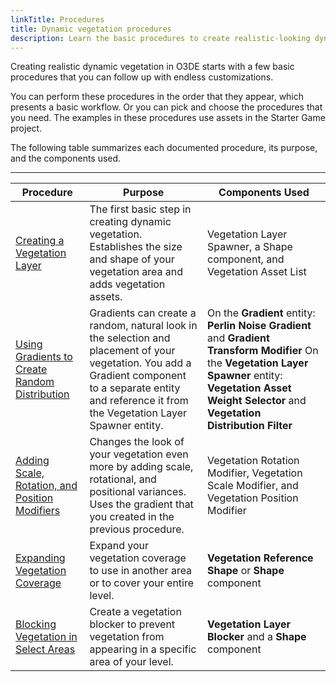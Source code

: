 ```yaml
---
linkTitle: Procedures
title: Dynamic vegetation procedures
description: Learn the basic procedures to create realistic-looking dynamic vegetation in Open 3D Engine.
---
```


Creating realistic dynamic vegetation in O3DE starts with a few basic procedures that you can follow up with endless customizations.

You can perform these procedures in the order that they appear, which presents a basic workflow. Or you can pick and choose the procedures that you need. The examples in these procedures use assets in the Starter Game project.

The following table summarizes each documented procedure, its purpose, and the components used.


****

| Procedure | Purpose | Components Used |
| --- | --- | --- |
| [Creating a Vegetation Layer](./layer) | The first basic step in creating dynamic vegetation. Establishes the size and shape of your vegetation area and adds vegetation assets. | Vegetation Layer Spawner, a Shape component, and Vegetation Asset List |
| [Using Gradients to Create Random Distribution](./gradient-random) | Gradients can create a random, natural look in the selection and placement of your vegetation. You add a Gradient component to a separate entity and reference it from the Vegetation Layer Spawner entity. | On the **Gradient** entity: **Perlin Noise Gradient** and **Gradient Transform Modifier** On the **Vegetation Layer Spawner** entity: **Vegetation Asset Weight Selector** and **Vegetation Distribution Filter** |
| [Adding Scale, Rotation, and Position Modifiers](./adding-modifiers) | Changes the look of your vegetation even more by adding scale, rotational, and positional variances. Uses the gradient that you created in the previous procedure. | Vegetation Rotation Modifier, Vegetation Scale Modifier, and Vegetation Position Modifier |
| [Expanding Vegetation Coverage](./coverage) |  Expand your vegetation coverage to use in another area or to cover your entire level.  |  **Vegetation Reference Shape** or **Shape** component  |
| [Blocking Vegetation in Select Areas](./blockers) |  Create a vegetation blocker to prevent vegetation from appearing in a specific area of your level.  |  **Vegetation Layer Blocker** and a **Shape** component  |
